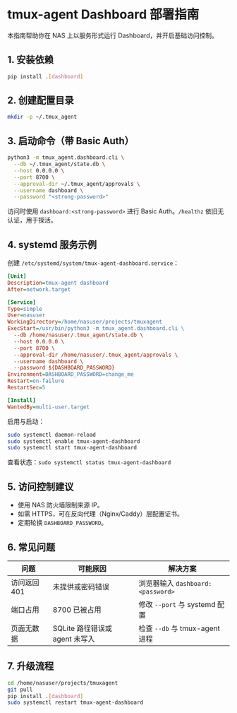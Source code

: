 # tmux-agent Dashboard 部署指南

本指南帮助你在 NAS 上以服务形式运行 Dashboard，并开启基础访问控制。

## 1. 安装依赖
```bash
pip install .[dashboard]
```

## 2. 创建配置目录
```bash
mkdir -p ~/.tmux_agent
```

## 3. 启动命令（带 Basic Auth）
```bash
python3 -m tmux_agent.dashboard.cli \
  --db ~/.tmux_agent/state.db \
  --host 0.0.0.0 \
  --port 8700 \
  --approval-dir ~/.tmux_agent/approvals \
  --username dashboard \
  --password "<strong-password>"
```

访问时使用 `dashboard:<strong-password>` 进行 Basic Auth。`/healthz` 依旧无认证，用于探活。

## 4. systemd 服务示例
创建 `/etc/systemd/system/tmux-agent-dashboard.service`：
```ini
[Unit]
Description=tmux-agent dashboard
After=network.target

[Service]
Type=simple
User=nasuser
WorkingDirectory=/home/nasuser/projects/tmuxagent
ExecStart=/usr/bin/python3 -m tmux_agent.dashboard.cli \
  --db /home/nasuser/.tmux_agent/state.db \
  --host 0.0.0.0 \
  --port 8700 \
  --approval-dir /home/nasuser/.tmux_agent/approvals \
  --username dashboard \
  --password ${DASHBOARD_PASSWORD}
Environment=DASHBOARD_PASSWORD=change_me
Restart=on-failure
RestartSec=5

[Install]
WantedBy=multi-user.target
```

启用与启动：
```bash
sudo systemctl daemon-reload
sudo systemctl enable tmux-agent-dashboard
sudo systemctl start tmux-agent-dashboard
```

查看状态：`sudo systemctl status tmux-agent-dashboard`

## 5. 访问控制建议
- 使用 NAS 防火墙限制来源 IP。
- 如需 HTTPS，可在反向代理（Nginx/Caddy）层配置证书。
- 定期轮换 `DASHBOARD_PASSWORD`。

## 6. 常见问题
| 问题 | 可能原因 | 解决方案 |
| ---- | -------- | -------- |
| 访问返回 401 | 未提供或密码错误 | 浏览器输入 `dashboard:<password>` |
| 端口占用 | 8700 已被占用 | 修改 `--port` 与 systemd 配置 |
| 页面无数据 | SQLite 路径错误或 agent 未写入 | 检查 `--db` 与 tmux-agent 进程 |

## 7. 升级流程
```bash
cd /home/nasuser/projects/tmuxagent
git pull
pip install .[dashboard]
sudo systemctl restart tmux-agent-dashboard
```
